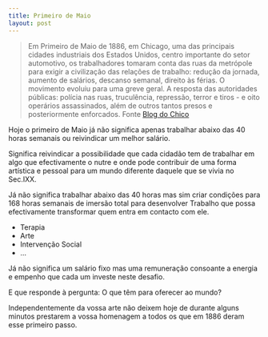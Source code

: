 ```yaml
---
title: Primeiro de Maio 
layout: post
---
```


>Em Primeiro de Maio de 1886, em Chicago, uma das principais cidades industriais dos Estados Unidos, centro importante do setor automotivo, os trabalhadores tomaram conta das ruas da metrópole para exigir a civilização das relações de trabalho: redução da jornada, aumento de salários, descanso semanal, direito às férias. O movimento evoluiu para uma greve geral. A resposta das autoridades públicas: polícia nas ruas, truculência, repressão, terror e tiros - e oito operários assassinados, além de outros tantos presos e posteriormente enforcados. Fonte [Blog do Chico](http://oblogdochico.blogspot.pt/2011/04/o-verdadeiro-significado-do-primeiro-de.html)

Hoje o primeiro de Maio já não significa apenas trabalhar abaixo das 40 horas semanais ou reivindicar um melhor salário. 

Significa reivindicar a possibilidade que cada cidadão tem de trabalhar em algo que efectivamente o nutre e onde pode contribuir de uma forma artística e pessoal para um mundo diferente daquele que se vivia no Sec.IXX.

Já não significa trabalhar abaixo das 40 horas mas sim criar condições para 168 horas semanais de imersão total para desenvolver Trabalho que possa efectivamente transformar quem entra em contacto com ele.

+ Terapia
+ Arte
+ Intervenção Social
+ … 

Já não significa um salário fixo mas uma remuneração consoante a energia e empenho que cada um investe neste desafio.

E que responde à pergunta: O que têm para oferecer ao mundo?

Independentemente da vossa arte não deixem hoje de durante alguns minutos prestarem a vossa homenagem a todos os que em 1886 deram esse primeiro passo.

